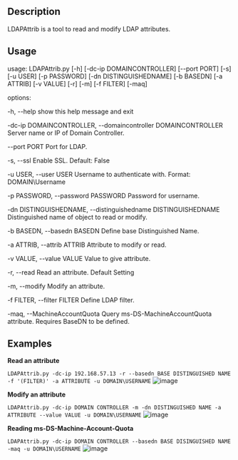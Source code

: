 Description
-----------
LDAPAttrib is a tool to read and modify LDAP attributes.

Usage
-----
usage: LDAPAttrib.py [-h] [-dc-ip DOMAINCONTROLLER] [--port PORT] [-s] [-u USER] [-p PASSWORD] [-dn DISTINGUISHEDNAME] [-b BASEDN] [-a ATTRIB] [-v VALUE] [-r] [-m]
                     [-f FILTER] [-maq]

 options:

-h, --help            show this help message and exit
 
-dc-ip DOMAINCONTROLLER, --domaincontroller DOMAINCONTROLLER Server name or IP of Domain Controller.

--port PORT           Port for LDAP.

-s, --ssl             Enable SSL. Default: False

-u USER, --user USER  Username to authenticate with. Format: DOMAIN\Username

-p PASSWORD, --password PASSWORD   Password for username.

-dn DISTINGUISHEDNAME, --distinguishedname DISTINGUISHEDNAME  Distinguished name of object to read or modify.

-b BASEDN, --basedn BASEDN  Define base Distinguished Name.

-a ATTRIB, --attrib ATTRIB Attribute to modify or read.

-v VALUE, --value VALUE Value to give attribute.

-r, --read Read an attribute. Default Setting

-m, --modify Modify an attribute.

-f FILTER, --filter FILTER  Define LDAP filter.

-maq, --MachineAccountQuota Query ms-DS-MachineAccountQuota attribute. Requires BaseDN to be defined.

Examples
--------

**Read an attribute**

`LDAPAttrib.py -dc-ip 192.168.57.13 -r --basedn BASE DISTINGUISHED NAME -f '(FILTER)' -a ATTRIBUTE -u DOMAIN\USERNAME`
![image](https://github.com/user-attachments/assets/4bd1f137-1bac-4b78-9823-29ccdb8e64d1)

**Modify an attribute**

`LDAPAttrib.py -dc-ip DOMAIN CONTROLLER -m -dn DISTINGUISHED NAME -a ATTRIBUTE --value VALUE -u DOMAIN\USERNAME`
![image](https://github.com/user-attachments/assets/8d299da6-6976-47f5-b451-993b6c5a260a)

**Reading ms-DS-Machine-Account-Quota**

`LDAPAttrib.py -dc-ip DOMAIN CONTROLLER --basedn BASE DISINGUISHED NAME -maq -u DOMAIN\USERNAME`
![image](https://github.com/user-attachments/assets/969050bd-7f24-4a9c-b71f-c0f84ed5a09e)

